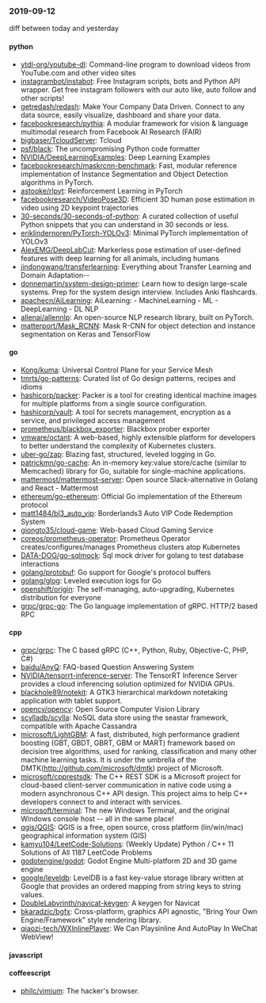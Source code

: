 ### 2019-09-12
diff between today and yesterday

#### python
* [ytdl-org/youtube-dl](https://github.com/ytdl-org/youtube-dl): Command-line program to download videos from YouTube.com and other video sites
* [instagrambot/instabot](https://github.com/instagrambot/instabot):  Free Instagram scripts, bots and Python API wrapper. Get free instagram followers with our auto like, auto follow and other scripts!
* [getredash/redash](https://github.com/getredash/redash): Make Your Company Data Driven. Connect to any data source, easily visualize, dashboard and share your data.
* [facebookresearch/pythia](https://github.com/facebookresearch/pythia): A modular framework for vision & language multimodal research from Facebook AI Research (FAIR)
* [bigbaser/TcloudServer](https://github.com/bigbaser/TcloudServer): Tcloud
* [psf/black](https://github.com/psf/black): The uncompromising Python code formatter
* [NVIDIA/DeepLearningExamples](https://github.com/NVIDIA/DeepLearningExamples): Deep Learning Examples
* [facebookresearch/maskrcnn-benchmark](https://github.com/facebookresearch/maskrcnn-benchmark): Fast, modular reference implementation of Instance Segmentation and Object Detection algorithms in PyTorch.
* [astooke/rlpyt](https://github.com/astooke/rlpyt): Reinforcement Learning in PyTorch
* [facebookresearch/VideoPose3D](https://github.com/facebookresearch/VideoPose3D): Efficient 3D human pose estimation in video using 2D keypoint trajectories
* [30-seconds/30-seconds-of-python](https://github.com/30-seconds/30-seconds-of-python): A curated collection of useful Python snippets that you can understand in 30 seconds or less.
* [eriklindernoren/PyTorch-YOLOv3](https://github.com/eriklindernoren/PyTorch-YOLOv3): Minimal PyTorch implementation of YOLOv3
* [AlexEMG/DeepLabCut](https://github.com/AlexEMG/DeepLabCut): Markerless pose estimation of user-defined features with deep learning for all animals, including humans
* [jindongwang/transferlearning](https://github.com/jindongwang/transferlearning): Everything about Transfer Learning and Domain Adaptation--
* [donnemartin/system-design-primer](https://github.com/donnemartin/system-design-primer): Learn how to design large-scale systems. Prep for the system design interview. Includes Anki flashcards.
* [apachecn/AiLearning](https://github.com/apachecn/AiLearning): AiLearning:  - MachineLearning - ML - DeepLearning - DL NLP
* [allenai/allennlp](https://github.com/allenai/allennlp): An open-source NLP research library, built on PyTorch.
* [matterport/Mask_RCNN](https://github.com/matterport/Mask_RCNN): Mask R-CNN for object detection and instance segmentation on Keras and TensorFlow

#### go
* [Kong/kuma](https://github.com/Kong/kuma):  Universal Control Plane for your Service Mesh
* [tmrts/go-patterns](https://github.com/tmrts/go-patterns): Curated list of Go design patterns, recipes and idioms
* [hashicorp/packer](https://github.com/hashicorp/packer): Packer is a tool for creating identical machine images for multiple platforms from a single source configuration.
* [hashicorp/vault](https://github.com/hashicorp/vault): A tool for secrets management, encryption as a service, and privileged access management
* [prometheus/blackbox_exporter](https://github.com/prometheus/blackbox_exporter): Blackbox prober exporter
* [vmware/octant](https://github.com/vmware/octant): A web-based, highly extensible platform for developers to better understand the complexity of Kubernetes clusters.
* [uber-go/zap](https://github.com/uber-go/zap): Blazing fast, structured, leveled logging in Go.
* [patrickmn/go-cache](https://github.com/patrickmn/go-cache): An in-memory key:value store/cache (similar to Memcached) library for Go, suitable for single-machine applications.
* [mattermost/mattermost-server](https://github.com/mattermost/mattermost-server): Open source Slack-alternative in Golang and React - Mattermost
* [ethereum/go-ethereum](https://github.com/ethereum/go-ethereum): Official Go implementation of the Ethereum protocol
* [matt1484/bl3_auto_vip](https://github.com/matt1484/bl3_auto_vip): Borderlands3 Auto VIP Code Redemption System
* [giongto35/cloud-game](https://github.com/giongto35/cloud-game): Web-based Cloud Gaming Service
* [coreos/prometheus-operator](https://github.com/coreos/prometheus-operator): Prometheus Operator creates/configures/manages Prometheus clusters atop Kubernetes
* [DATA-DOG/go-sqlmock](https://github.com/DATA-DOG/go-sqlmock): Sql mock driver for golang to test database interactions
* [golang/protobuf](https://github.com/golang/protobuf): Go support for Google's protocol buffers
* [golang/glog](https://github.com/golang/glog): Leveled execution logs for Go
* [openshift/origin](https://github.com/openshift/origin): The self-managing, auto-upgrading, Kubernetes distribution for everyone
* [grpc/grpc-go](https://github.com/grpc/grpc-go): The Go language implementation of gRPC. HTTP/2 based RPC

#### cpp
* [grpc/grpc](https://github.com/grpc/grpc): The C based gRPC (C++, Python, Ruby, Objective-C, PHP, C#)
* [baidu/AnyQ](https://github.com/baidu/AnyQ): FAQ-based Question Answering System
* [NVIDIA/tensorrt-inference-server](https://github.com/NVIDIA/tensorrt-inference-server): The TensorRT Inference Server provides a cloud inferencing solution optimized for NVIDIA GPUs.
* [blackhole89/notekit](https://github.com/blackhole89/notekit): A GTK3 hierarchical markdown notetaking application with tablet support.
* [opencv/opencv](https://github.com/opencv/opencv): Open Source Computer Vision Library
* [scylladb/scylla](https://github.com/scylladb/scylla): NoSQL data store using the seastar framework, compatible with Apache Cassandra
* [microsoft/LightGBM](https://github.com/microsoft/LightGBM): A fast, distributed, high performance gradient boosting (GBT, GBDT, GBRT, GBM or MART) framework based on decision tree algorithms, used for ranking, classification and many other machine learning tasks. It is under the umbrella of the DMTK(http://github.com/microsoft/dmtk) project of Microsoft.
* [microsoft/cpprestsdk](https://github.com/microsoft/cpprestsdk): The C++ REST SDK is a Microsoft project for cloud-based client-server communication in native code using a modern asynchronous C++ API design. This project aims to help C++ developers connect to and interact with services.
* [microsoft/terminal](https://github.com/microsoft/terminal): The new Windows Terminal, and the original Windows console host -- all in the same place!
* [qgis/QGIS](https://github.com/qgis/QGIS): QGIS is a free, open source, cross platform (lin/win/mac) geographical information system (GIS)
* [kamyu104/LeetCode-Solutions](https://github.com/kamyu104/LeetCode-Solutions): (Weekly Update) Python / C++ 11 Solutions of All 1187 LeetCode Problems
* [godotengine/godot](https://github.com/godotengine/godot): Godot Engine  Multi-platform 2D and 3D game engine
* [google/leveldb](https://github.com/google/leveldb): LevelDB is a fast key-value storage library written at Google that provides an ordered mapping from string keys to string values.
* [DoubleLabyrinth/navicat-keygen](https://github.com/DoubleLabyrinth/navicat-keygen): A keygen for Navicat
* [bkaradzic/bgfx](https://github.com/bkaradzic/bgfx): Cross-platform, graphics API agnostic, "Bring Your Own Engine/Framework" style rendering library.
* [qiaozi-tech/WXInlinePlayer](https://github.com/qiaozi-tech/WXInlinePlayer): We Can Playsinline And AutoPlay In WeChat WebView!

#### javascript

#### coffeescript
* [philc/vimium](https://github.com/philc/vimium): The hacker's browser.
